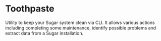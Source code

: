 # Toothpaste

Utility to keep your Sugar system clean via CLI.
It allows various actions including completing some maintenance, identify possible problems and extract data from a Sugar installation.
